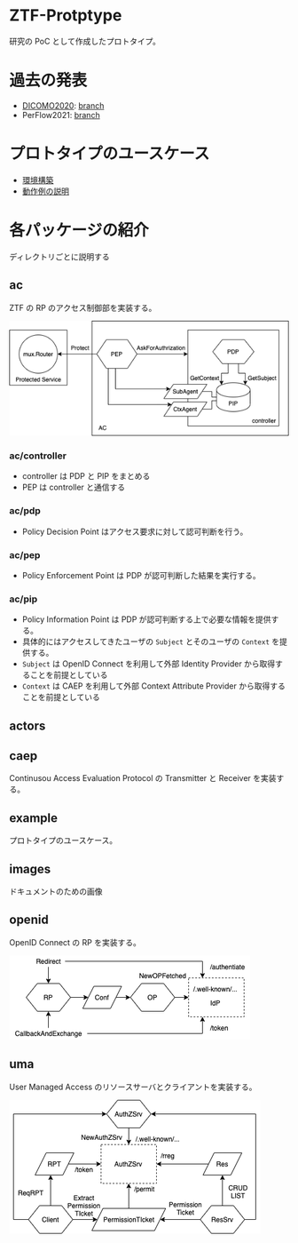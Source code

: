 # ZTF-Protptype
研究の PoC として作成したプロトタイプ。

# 過去の発表
- [DICOMO2020](http://tsys.jp/dicomo/2020/program/program_abst.html#4E-3): [branch](https://github.com/hatake5051/ztf-prototype/tree/dicomo2020)
- PerFlow2021: [branch](https://github.com/hatake5051/ztf-prototype/tree/percom)

# プロトタイプのユースケース
- [環境構築](https://github.com/hatake5051/ztf-prototype/blob/master/example/how_to_run.md)
- [動作例の説明](https://github.com/hatake5051/ztf-prototype/blob/master/example/usecase.md)

# 各パッケージの紹介
ディレクトリごとに説明する
## ac
ZTF の RP のアクセス制御部を実装する。

![ACのアーキテクチャ](images/ac.png)
### ac/controller
- controller は PDP と PIP をまとめる
- PEP は controller と通信する
### ac/pdp
- Policy Decision Point はアクセス要求に対して認可判断を行う。
### ac/pep
- Policy Enforcement Point は PDP が認可判断した結果を実行する。
### ac/pip
- Policy Information Point は PDP が認可判断する上で必要な情報を提供する。
- 具体的にはアクセスしてきたユーザの `Subject` とそのユーザの `Context` を提供する。
- `Subject` は OpenID Connect を利用して外部 Identity Provider から取得することを前提としている
- `Context` は CAEP を利用して外部 Context Attribute Provider から取得することを前提としている

## actors

## caep
Continusou Access Evaluation Protocol の Transmitter と Receiver を実装する。
## example
プロトタイプのユースケース。
## images
ドキュメントのための画像
## openid
OpenID Connect の RP を実装する。

![OpenID のアーキテクチャ](images/openid.png)
## uma
User Managed Access のリソースサーバとクライアントを実装する。

![UMA のアーキテクチャ](images/uma.png)